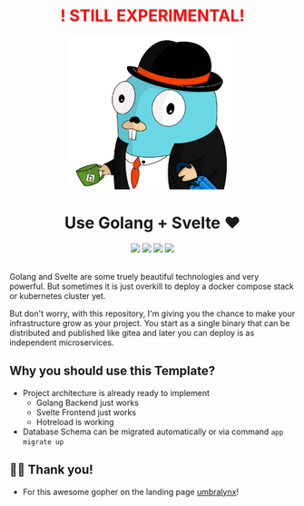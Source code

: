 <div style="text-align: center; color: red; font-weight: bolder;">
    <h1 align="center">! STILL EXPERIMENTAL!</h1>
</div>

<p align="center">
  <img src="./.git-assets/svelte-society-gopher.png" width="300" height="270">
</p>

<div style="text-align: center; margin: 10px;">
    <h1 align="center">Use Golang + Svelte ❤️</h1>
</div>
<div align="center">
    <img src="https://img.shields.io/github/go-mod/go-version/uvulpos/golang-sveltekit-binary?filename=services/backend-1%2Fgo.mod">
    <img src="https://img.shields.io/github/package-json/dependency-version/uvulpos/golang-sveltekit-binary/dev/svelte?filename=services/frontend%2Fpackage.json">
    <img src="https://img.shields.io/github/issues-raw/uvulpos/golang-sveltekit-binary">
    <img src="https://img.shields.io/github/issues/uvulpos/golang-sveltekit-binary/easy-implementation?label=Quick%20Win%20Issues&color=%231D76DB">
</div>
<br>

Golang and Svelte are some truely beautiful technologies and very powerful. But sometimes it is just overkill to deploy a docker compose stack or kubernetes cluster yet.

But don't worry, with this repository, I'm giving you the chance to make your infrastructure grow as your project. You start as a single binary that can be distributed and published like gitea and later you can deploy is as independent microservices.

## Why you should use this Template?

- Project architecture is already ready to implement
  - Golang Backend just works
  - Svelte Frontend just works
  - Hotreload is working
- Database Schema can be migrated automatically or via command `app migrate up`

## 🤝🏻 Thank you!

- For this awesome gopher on the landing page [umbralynx](https://github.com/umbralynx)!

